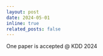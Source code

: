 ```yaml
---
layout: post
date: 2024-05-01
inline: true
related_posts: false
---
```


One paper is accepted @ KDD 2024